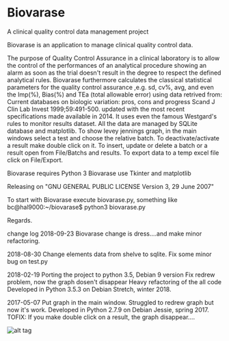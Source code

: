 # Biovarase
A clinical quality control data management project

Biovarase is an application to manage clinical quality control data.

The purpose of Quality Control Assurance in a clinical laboratory is to allow the control of the performances of an analytical procedure showing an alarm as soon as the trial doesn't result in the degree to respect the defined analytical rules. Biovarase furthermore calculates the classical statistical parameters for the quality control assurance ,e.g. sd, cv%, avg, and even the Imp(%), Bias(%) and TEa (total allowable error) using data retrived from: Current databases on biologic variation: pros, cons and progress Scand J Clin Lab Invest 1999;59:491-500. updated with the most recent specifications made available in 2014.
It uses even the famous Westgard's rules to monitor results dataset.
All the data are managed by SQLite database and matplotlib.
To show levey jennings graph, in the main windows select a test and choose the relative batch.
To deactivate/activate a result make double click on it.
To insert, update or delete a batch or a result open from File/Batchs and results.
To export data to a temp excel file click on File/Export.

Biovarase requires Python 3
Biovarase use Tkinter and matplotlib 

 Releasing on "GNU GENERAL PUBLIC LICENSE Version 3, 29 June 2007"

To start with Biovarase execute biovarase.py, something like
bc@hal9000:~/biovarase$ python3 biovarase.py

Regards.

change log
2018-09-23
Biovarase change is dress....and make minor refactoring.

2018-08-30
Change elements data from shelve to sqlite.
Fix some minor bug on test.py

2018-02-19
Porting the project to python 3.5, Debian 9 version
Fix redrew problem, now the graph dosen't disappear
Heavy refactoring of the all code
Developed in Python 3.5.3 on Debian Stretch, winter 2018.

2017-05-07
Put graph in the main window.
Struggled to redrew graph but now it's work.
Developed in Python 2.7.9 on Debian Jessie, spring 2017.
TOFIX:
If you make double click on a result, the graph disappear....

![alt tag](https://user-images.githubusercontent.com/5463566/45925094-36d2cf00-bf0f-11e8-84ec-a4cc4b7c0e84.png)
